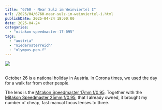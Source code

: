 ```yaml
---
title: "6760 - Near Sulz im Weinviertel I"
url: /2025/04/6760-near-sulz-im-weinviertel-i.html
publishDate: 2025-04-24 18:00:00
date: 2025-04-24
categories:
  - "mitakon-speedmaster-17-095"
tags:
  - "austria"
  - "niederosterreich"
  - "olympus-pen-f"
---
```

<div class="container">
<div class="center"><a target="_blank" href="https://d25zfm9zpd7gm5.cloudfront.net/1200x1200/2020/20201026_141120_lr.jpg"><img class="webfeedsFeaturedVisual" src="https://d25zfm9zpd7gm5.cloudfront.net/0600x0600/2020/20201026_141120_lr.jpg" /></a></div>
</div>
<br />

October 26 is a national holiday in Austria. In Corona
times, we used the day for a walk far from other people.

The lens is the [Mitakon Speedmaster 17mm
f/0.95](https://zyoptics.net/product/mitakon-speedmaster-17mm-f-0-95/).
Together with the [Mitakon Speedmaster 25mm
f/0.95](https://zyoptics.net/product/mitakon-speedmaster-25mm-f-0-95/),
that I already owned, it brought my number of cheap, fast
manual focus lenses to three.
